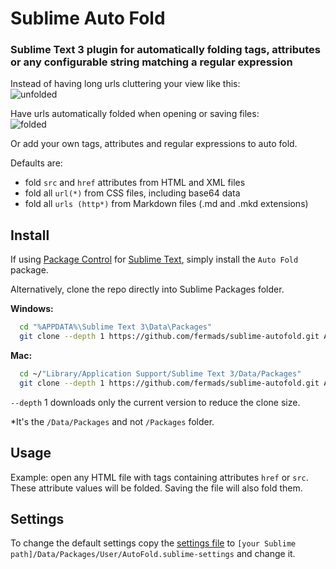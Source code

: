# Sublime Auto Fold

### Sublime Text 3 plugin for automatically folding tags, attributes or any configurable string matching a regular expression

Instead of having long urls cluttering your view like this:<br/>
![unfolded](https://raw.githubusercontent.com/fermads/sublime-autofold/master/img/unfolded.png)

Have urls automatically folded when opening or saving files:<br/>
![folded](https://raw.githubusercontent.com/fermads/sublime-autofold/master/img/folded.png)

Or add your own tags, attributes and regular expressions to auto fold.

Defaults are:
* fold `src` and `href` attributes from HTML and XML files
* fold all `url(*)` from CSS files, including base64 data
* fold all `urls (http*)` from Markdown files (.md and .mkd extensions)

## Install

If using [Package Control](https://packagecontrol.io/)
for [Sublime Text](http://sublimetext.com/3), simply install the
`Auto Fold` package.

Alternatively, clone the repo directly into Sublime Packages folder.

**Windows:**

```bash
  cd "%APPDATA%\Sublime Text 3\Data\Packages"
  git clone --depth 1 https://github.com/fermads/sublime-autofold.git AutoFold
```

**Mac:**

```bash
  cd ~/"Library/Application Support/Sublime Text 3/Data/Packages"
  git clone --depth 1 https://github.com/fermads/sublime-autofold.git AutoFold
```

`--depth` 1 downloads only the current version to reduce the clone size.

*It's the `/Data/Packages` and not `/Packages` folder.

## Usage
Example: open any HTML file with tags containing attributes `href` or `src`.
These attribute values will be folded. Saving the file will also fold them.

## Settings
To change the default settings copy the
[settings file](AutoFold.sublime-settings)
to `[your Sublime path]/Data/Packages/User/AutoFold.sublime-settings`
and change it.
